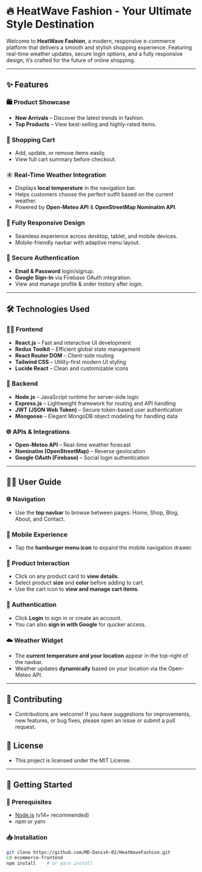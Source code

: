 # 🔥 HeatWave Fashion - Your Ultimate Style Destination

Welcome to **HeatWave Fashion**, a modern, responsive e-commerce platform that delivers a smooth and stylish shopping experience. Featuring real-time weather updates, secure login options, and a fully responsive design, it’s crafted for the future of online shopping.

---

## ✨ Features

### 🛍 Product Showcase
- **New Arrivals** – Discover the latest trends in fashion.
- **Top Products** – View best-selling and highly-rated items.

### 🛒 Shopping Cart
- Add, update, or remove items easily.
- View full cart summary before checkout.

### ☀ Real-Time Weather Integration
- Displays **local temperature** in the navigation bar.
- Helps customers choose the perfect outfit based on the current weather.
- Powered by **Open-Meteo API** & **OpenStreetMap Nominatim API**.

### 📱 Fully Responsive Design
- Seamless experience across desktop, tablet, and mobile devices.
- Mobile-friendly navbar with adaptive menu layout.

### 🔐 Secure Authentication
- **Email & Password** login/signup.
- **Google Sign-In** via Firebase OAuth integration.
- View and manage profile & order history after login.

---

## 🛠 Technologies Used

### 👨‍💻 Frontend
- **React.js** – Fast and interactive UI development
- **Redux Toolkit** – Efficient global state management
- **React Router DOM** – Client-side routing
- **Tailwind CSS** – Utility-first modern UI styling
- **Lucide React** – Clean and customizable icons

### 🧩 Backend
- **Node.js** – JavaScript runtime for server-side logic
- **Express.js** – Lightweight framework for routing and API handling
- **JWT (JSON Web Token)** – Secure token-based user authentication
- **Mongoose** – Elegant MongoDB object modeling for handling data

### 🌐 APIs & Integrations
- **Open-Meteo API** – Real-time weather forecast
- **Nominatim (OpenStreetMap)** – Reverse geolocation
- **Google OAuth (Firebase)** – Social login authentication

---

## 🧑‍💻 User Guide

### 🌐 Navigation
- Use the **top navbar** to browse between pages: Home, Shop, Blog, About, and Contact.

### 📱 Mobile Experience
- Tap the **hamburger menu icon** to expand the mobile navigation drawer.

### 👕 Product Interaction
- Click on any product card to **view details**.
- Select product **size** and **color** before adding to cart.
- Use the cart icon to **view and manage cart items**.

### 🔐 Authentication
- Click **Login** to sign in or create an account.
- You can also **sign in with Google** for quicker access.

### ☁️ Weather Widget
- The **current temperature and your location** appear in the top-right of the navbar.
- Weather updates **dynamically** based on your location via the Open-Meteo API.

---

## 🤝 Contributing
- Contributions are welcome! If you have suggestions for improvements, new features, or bug fixes, please open an issue or submit a pull request.

## 📄 License
- This project is licensed under the MIT License.

---

## 🚀 Getting Started

### 🔧 Prerequisites
- [Node.js](https://nodejs.org/) (v14+ recommended)
- npm or yarn

### 📥 Installation
```bash
git clone https://github.com/MD-Danish-02/HeatWaveFashion.git
cd ecommerce-frontend
npm install    # or yarn install
